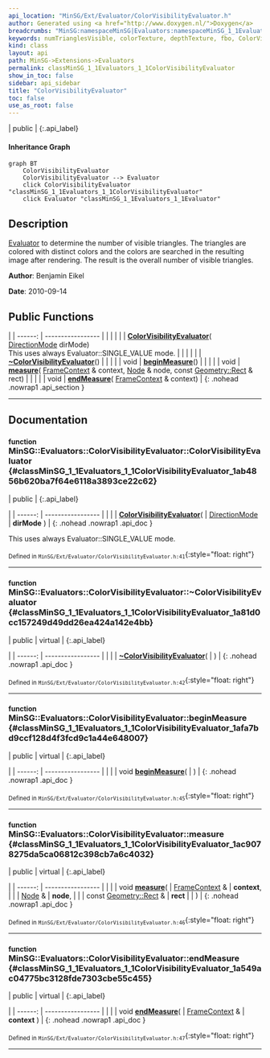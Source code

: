 ```yaml
---
api_location: "MinSG/Ext/Evaluator/ColorVisibilityEvaluator.h"
author: Generated using <a href="http://www.doxygen.nl/">Doxygen</a>
breadcrumbs: "MinSG:namespaceMinSG|Evaluators:namespaceMinSG_1_1Evaluators"
keywords: numTrianglesVisible, colorTexture, depthTexture, fbo, ColorVisibilityEvaluator, ~ColorVisibilityEvaluator, beginMeasure, measure, endMeasure
kind: class
layout: api
path: MinSG->Extensions->Evaluators
permalink: classMinSG_1_1Evaluators_1_1ColorVisibilityEvaluator
show_in_toc: false
sidebar: api_sidebar
title: "ColorVisibilityEvaluator"
toc: false
use_as_root: false
---
```


| public |
{:.api_label}

#### Inheritance Graph

```mermaid
graph BT
	ColorVisibilityEvaluator
	ColorVisibilityEvaluator --> Evaluator
	click ColorVisibilityEvaluator "classMinSG_1_1Evaluators_1_1ColorVisibilityEvaluator"
	click Evaluator "classMinSG_1_1Evaluators_1_1Evaluator"
```

## Description



 [Evaluator](classMinSG_1_1Evaluators_1_1Evaluator) to determine the number of visible triangles. The triangles are colored with distinct colors and the colors are searched in the resulting image after rendering. The result is the overall number of visible triangles.



**Author**: Benjamin Eikel



**Date**: 2010-09-14





## Public Functions

|
| ------: | ----------------- |
|  | |
|  | **[ColorVisibilityEvaluator](#classMinSG_1_1Evaluators_1_1ColorVisibilityEvaluator_1ab4856b620ba7f64e6118a3893ce22c62)**( [DirectionMode](classMinSG_1_1Evaluators_1_1Evaluator#classMinSG_1_1Evaluators_1_1Evaluator_1addbbec5e92458641beb8a715f7904b1b)  dirMode) <br/> This uses always Evaluator::SINGLE_VALUE mode. |
|  | |
|  | **[~ColorVisibilityEvaluator](#classMinSG_1_1Evaluators_1_1ColorVisibilityEvaluator_1a81d0cc157249d49dd26ea424a142e4bb)**() |
|  | |
| void | **[beginMeasure](#classMinSG_1_1Evaluators_1_1ColorVisibilityEvaluator_1afa7bd9ccf128d4f3fcd9c1a44e648007)**() |
|  | |
| void | **[measure](#classMinSG_1_1Evaluators_1_1ColorVisibilityEvaluator_1ac9078275da5ca06812c398cb7a6c4032)**( [FrameContext](classMinSG_1_1FrameContext) & context,  [Node](classMinSG_1_1Node) & node, const [Geometry::Rect](namespaceGeometry#namespaceGeometry_1acedeea2f6bddd99f077df6f73901a875) & rect) |
|  | |
| void | **[endMeasure](#classMinSG_1_1Evaluators_1_1ColorVisibilityEvaluator_1a549ac04775bc3128fde7303cbe55c455)**( [FrameContext](classMinSG_1_1FrameContext) & context) |
{: .nohead .nowrap1 .api_section }


-------------------------------------------------------------------

## Documentation

### <small>function</small><br/> MinSG::Evaluators::ColorVisibilityEvaluator::ColorVisibilityEvaluator {#classMinSG_1_1Evaluators_1_1ColorVisibilityEvaluator_1ab4856b620ba7f64e6118a3893ce22c62}

| public |
{:.api_label}

|
| ------: | ----------------- |
|  |
|  **[ColorVisibilityEvaluator](#classMinSG_1_1Evaluators_1_1ColorVisibilityEvaluator_1ab4856b620ba7f64e6118a3893ce22c62)**( |  [DirectionMode](classMinSG_1_1Evaluators_1_1Evaluator#classMinSG_1_1Evaluators_1_1Evaluator_1addbbec5e92458641beb8a715f7904b1b)  | **dirMode** ) |
{: .nohead .nowrap1 .api_doc }

This uses always Evaluator::SINGLE_VALUE mode.





<sub>Defined in `MinSG/Ext/Evaluator/ColorVisibilityEvaluator.h:41`</sub>{:style="float: right"}

-------------------------------------------------------------------

### <small>function</small><br/> MinSG::Evaluators::ColorVisibilityEvaluator::~ColorVisibilityEvaluator {#classMinSG_1_1Evaluators_1_1ColorVisibilityEvaluator_1a81d0cc157249d49dd26ea424a142e4bb}

| public | virtual |
{:.api_label}

|
| ------: | ----------------- |
|  |
|  **[~ColorVisibilityEvaluator](#classMinSG_1_1Evaluators_1_1ColorVisibilityEvaluator_1a81d0cc157249d49dd26ea424a142e4bb)**( |  ) |
{: .nohead .nowrap1 .api_doc }





<sub>Defined in `MinSG/Ext/Evaluator/ColorVisibilityEvaluator.h:42`</sub>{:style="float: right"}

-------------------------------------------------------------------

### <small>function</small><br/> MinSG::Evaluators::ColorVisibilityEvaluator::beginMeasure {#classMinSG_1_1Evaluators_1_1ColorVisibilityEvaluator_1afa7bd9ccf128d4f3fcd9c1a44e648007}

| public | virtual |
{:.api_label}

|
| ------: | ----------------- |
|  |
| void **[beginMeasure](#classMinSG_1_1Evaluators_1_1ColorVisibilityEvaluator_1afa7bd9ccf128d4f3fcd9c1a44e648007)**( |  ) |
{: .nohead .nowrap1 .api_doc }





<sub>Defined in `MinSG/Ext/Evaluator/ColorVisibilityEvaluator.h:45`</sub>{:style="float: right"}

-------------------------------------------------------------------

### <small>function</small><br/> MinSG::Evaluators::ColorVisibilityEvaluator::measure {#classMinSG_1_1Evaluators_1_1ColorVisibilityEvaluator_1ac9078275da5ca06812c398cb7a6c4032}

| public | virtual |
{:.api_label}

|
| ------: | ----------------- |
|  |
| void **[measure](#classMinSG_1_1Evaluators_1_1ColorVisibilityEvaluator_1ac9078275da5ca06812c398cb7a6c4032)**( |  [FrameContext](classMinSG_1_1FrameContext) & | **context**, |
| |  [Node](classMinSG_1_1Node) & | **node**, |
| | const [Geometry::Rect](namespaceGeometry#namespaceGeometry_1acedeea2f6bddd99f077df6f73901a875) & | **rect** |
|   ) |
{: .nohead .nowrap1 .api_doc }





<sub>Defined in `MinSG/Ext/Evaluator/ColorVisibilityEvaluator.h:46`</sub>{:style="float: right"}

-------------------------------------------------------------------

### <small>function</small><br/> MinSG::Evaluators::ColorVisibilityEvaluator::endMeasure {#classMinSG_1_1Evaluators_1_1ColorVisibilityEvaluator_1a549ac04775bc3128fde7303cbe55c455}

| public | virtual |
{:.api_label}

|
| ------: | ----------------- |
|  |
| void **[endMeasure](#classMinSG_1_1Evaluators_1_1ColorVisibilityEvaluator_1a549ac04775bc3128fde7303cbe55c455)**( |  [FrameContext](classMinSG_1_1FrameContext) & | **context** ) |
{: .nohead .nowrap1 .api_doc }





<sub>Defined in `MinSG/Ext/Evaluator/ColorVisibilityEvaluator.h:47`</sub>{:style="float: right"}

-------------------------------------------------------------------

